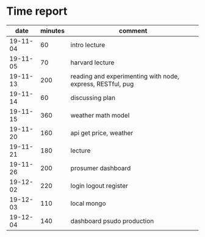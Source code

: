# Time report

|date|minutes|comment|
|----|-------|-------|
|19-11-04|60|intro lecture|
|19-11-05|70|harvard lecture|
|19-11-13|200|reading and experimenting with node, express, RESTful, pug|
|19-11-14|60|discussing plan|
|19-11-15|360|weather math model|
|19-11-20|160|api get price, weather|
|19-11-21|180|lecture|
|19-11-26|200|prosumer dashboard|
|19-12-02|220|login logout register|
|19-12-03|110|local mongo|
|19-12-04|140|dashboard psudo production|


